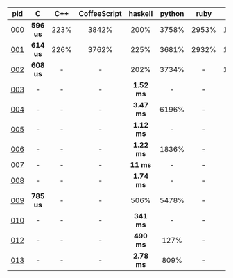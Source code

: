 pid | C | C++ | CoffeeScript | haskell | python | ruby | rust 
 :---: | :---: | :---: | :---: | :---: | :---: | :---: | :---:
[000](0/0/0) | **596 us** | 223% | 3842% | 200% | 3758% | 2953% | 1243%
[001](0/0/1) | **614 us** | 226% | 3762% | 225% | 3681% | 2932% | 1192%
[002](0/0/2) | **608 us** | - | - | 202% | 3734% | - | 1209%
[003](0/0/3) | - | - | - | **1.52 ms** | - | - | -
[004](0/0/4) | - | - | - | **3.47 ms** | 6196% | - | -
[005](0/0/5) | - | - | - | **1.12 ms** | - | - | -
[006](0/0/6) | - | - | - | **1.22 ms** | 1836% | - | -
[007](0/0/7) | - | - | - | **11 ms** | - | - | -
[008](0/0/8) | - | - | - | **1.74 ms** | - | - | -
[009](0/0/9) | **785 us** | - | - | 506% | 5478% | - | -
[010](0/1/0) | - | - | - | **341 ms** | - | - | -
[012](0/1/2) | - | - | - | **490 ms** | 127% | - | -
[013](0/1/3) | - | - | - | **2.78 ms** | 809% | - | -
